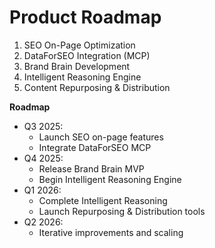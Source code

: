 # Product Roadmap

1. SEO On-Page Optimization
2. DataForSEO Integration (MCP)
3. Brand Brain Development
4. Intelligent Reasoning Engine
5. Content Repurposing & Distribution

**Roadmap**

- Q3 2025:
  - Launch SEO on-page features
  - Integrate DataForSEO MCP
- Q4 2025:
  - Release Brand Brain MVP
  - Begin Intelligent Reasoning Engine
- Q1 2026:
  - Complete Intelligent Reasoning
  - Launch Repurposing & Distribution tools
- Q2 2026:
  - Iterative improvements and scaling
